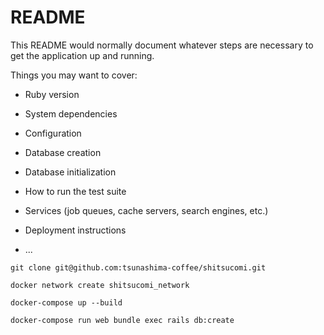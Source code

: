 # README

This README would normally document whatever steps are necessary to get the
application up and running.

Things you may want to cover:

* Ruby version

* System dependencies

* Configuration

* Database creation

* Database initialization

* How to run the test suite

* Services (job queues, cache servers, search engines, etc.)

* Deployment instructions

* ...

```
git clone git@github.com:tsunashima-coffee/shitsucomi.git
```

```
docker network create shitsucomi_network
```

```
docker-compose up --build
```

```
docker-compose run web bundle exec rails db:create
```

